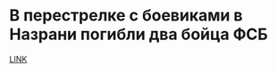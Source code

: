 # В перестрелке с боевиками в Назрани погибли два бойца ФСБ



[LINK](https://varlamov.ru/2092813.html)